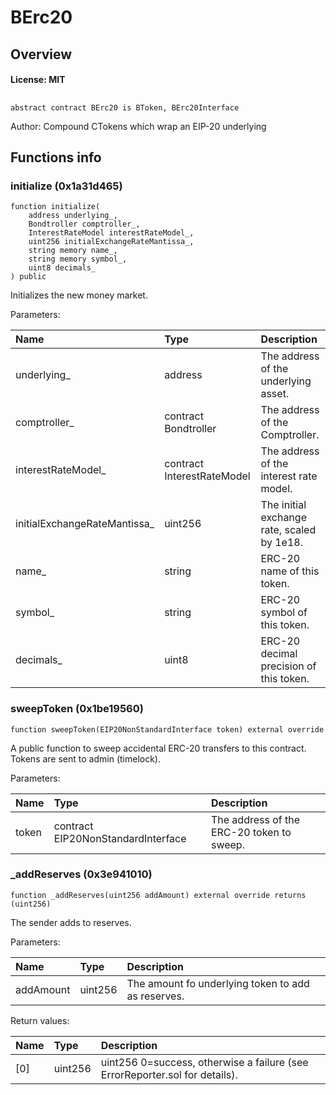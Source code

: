 # BErc20

## Overview

#### License: MIT

## 

```solidity
abstract contract BErc20 is BToken, BErc20Interface
```

Author: Compound
CTokens which wrap an EIP-20 underlying

## Functions info

### initialize (0x1a31d465)

```solidity
function initialize(
    address underlying_,
    Bondtroller comptroller_,
    InterestRateModel interestRateModel_,
    uint256 initialExchangeRateMantissa_,
    string memory name_,
    string memory symbol_,
    uint8 decimals_
) public
```

Initializes the new money market.


Parameters:

| Name                         | Type                       | Description                                  |
| :--------------------------- | :------------------------- | :------------------------------------------- |
| underlying_                  | address                    | The address of the underlying asset.         |
| comptroller_                 | contract Bondtroller       | The address of the Comptroller.              |
| interestRateModel_           | contract InterestRateModel | The address of the interest rate model.      |
| initialExchangeRateMantissa_ | uint256                    | The initial exchange rate, scaled by 1e18.   |
| name_                        | string                     | ERC-20 name of this token.                   |
| symbol_                      | string                     | ERC-20 symbol of this token.                 |
| decimals_                    | uint8                      | ERC-20 decimal precision of this token.      |

### sweepToken (0x1be19560)

```solidity
function sweepToken(EIP20NonStandardInterface token) external override
```

A public function to sweep accidental ERC-20 transfers to this contract. Tokens are sent to admin (timelock).


Parameters:

| Name  | Type                               | Description                               |
| :---- | :--------------------------------- | :---------------------------------------- |
| token | contract EIP20NonStandardInterface | The address of the ERC-20 token to sweep. |

### _addReserves (0x3e941010)

```solidity
function _addReserves(uint256 addAmount) external override returns (uint256)
```

The sender adds to reserves.


Parameters:

| Name      | Type    | Description                                          |
| :-------- | :------ | :--------------------------------------------------- |
| addAmount | uint256 | The amount fo underlying token to add as reserves.   |


Return values:

| Name | Type    | Description                                                                 |
| :--- | :------ | :-------------------------------------------------------------------------- |
| [0]  | uint256 | uint256 0=success, otherwise a failure (see ErrorReporter.sol for details). |
